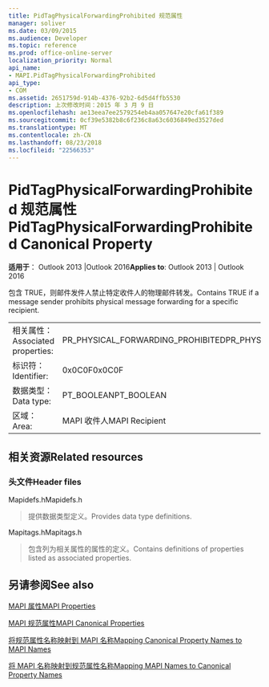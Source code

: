 ```yaml
---
title: PidTagPhysicalForwardingProhibited 规范属性
manager: soliver
ms.date: 03/09/2015
ms.audience: Developer
ms.topic: reference
ms.prod: office-online-server
localization_priority: Normal
api_name:
- MAPI.PidTagPhysicalForwardingProhibited
api_type:
- COM
ms.assetid: 2651759d-914b-4376-92b2-6d5d4ffb5530
description: 上次修改时间：2015 年 3 月 9 日
ms.openlocfilehash: ae13eea7ee2579254eb4aa057647e20cfa61f389
ms.sourcegitcommit: 0cf39e5382b8c6f236c8a63c6036849ed3527ded
ms.translationtype: MT
ms.contentlocale: zh-CN
ms.lasthandoff: 08/23/2018
ms.locfileid: "22566353"
---
```

# <a name="pidtagphysicalforwardingprohibited-canonical-property"></a><span data-ttu-id="b7021-103">PidTagPhysicalForwardingProhibited 规范属性</span><span class="sxs-lookup"><span data-stu-id="b7021-103">PidTagPhysicalForwardingProhibited Canonical Property</span></span>

  
  
<span data-ttu-id="b7021-104">**适用于**： Outlook 2013 |Outlook 2016</span><span class="sxs-lookup"><span data-stu-id="b7021-104">**Applies to**: Outlook 2013 | Outlook 2016</span></span> 
  
<span data-ttu-id="b7021-105">包含 TRUE，则邮件发件人禁止特定收件人的物理邮件转发。</span><span class="sxs-lookup"><span data-stu-id="b7021-105">Contains TRUE if a message sender prohibits physical message forwarding for a specific recipient.</span></span>
  
|||
|:-----|:-----|
|<span data-ttu-id="b7021-106">相关属性：</span><span class="sxs-lookup"><span data-stu-id="b7021-106">Associated properties:</span></span>  <br/> |<span data-ttu-id="b7021-107">PR_PHYSICAL_FORWARDING_PROHIBITED</span><span class="sxs-lookup"><span data-stu-id="b7021-107">PR_PHYSICAL_FORWARDING_PROHIBITED</span></span>  <br/> |
|<span data-ttu-id="b7021-108">标识符：</span><span class="sxs-lookup"><span data-stu-id="b7021-108">Identifier:</span></span>  <br/> |<span data-ttu-id="b7021-109">0x0C0F</span><span class="sxs-lookup"><span data-stu-id="b7021-109">0x0C0F</span></span>  <br/> |
|<span data-ttu-id="b7021-110">数据类型：</span><span class="sxs-lookup"><span data-stu-id="b7021-110">Data type:</span></span>  <br/> |<span data-ttu-id="b7021-111">PT_BOOLEAN</span><span class="sxs-lookup"><span data-stu-id="b7021-111">PT_BOOLEAN</span></span>  <br/> |
|<span data-ttu-id="b7021-112">区域：</span><span class="sxs-lookup"><span data-stu-id="b7021-112">Area:</span></span>  <br/> |<span data-ttu-id="b7021-113">MAPI 收件人</span><span class="sxs-lookup"><span data-stu-id="b7021-113">MAPI Recipient</span></span>  <br/> |
   
## <a name="related-resources"></a><span data-ttu-id="b7021-114">相关资源</span><span class="sxs-lookup"><span data-stu-id="b7021-114">Related resources</span></span>

### <a name="header-files"></a><span data-ttu-id="b7021-115">头文件</span><span class="sxs-lookup"><span data-stu-id="b7021-115">Header files</span></span>

<span data-ttu-id="b7021-116">Mapidefs.h</span><span class="sxs-lookup"><span data-stu-id="b7021-116">Mapidefs.h</span></span>
  
> <span data-ttu-id="b7021-117">提供数据类型定义。</span><span class="sxs-lookup"><span data-stu-id="b7021-117">Provides data type definitions.</span></span>
    
<span data-ttu-id="b7021-118">Mapitags.h</span><span class="sxs-lookup"><span data-stu-id="b7021-118">Mapitags.h</span></span>
  
> <span data-ttu-id="b7021-119">包含列为相关属性的属性的定义。</span><span class="sxs-lookup"><span data-stu-id="b7021-119">Contains definitions of properties listed as associated properties.</span></span>
    
## <a name="see-also"></a><span data-ttu-id="b7021-120">另请参阅</span><span class="sxs-lookup"><span data-stu-id="b7021-120">See also</span></span>



[<span data-ttu-id="b7021-121">MAPI 属性</span><span class="sxs-lookup"><span data-stu-id="b7021-121">MAPI Properties</span></span>](mapi-properties.md)
  
[<span data-ttu-id="b7021-122">MAPI 规范属性</span><span class="sxs-lookup"><span data-stu-id="b7021-122">MAPI Canonical Properties</span></span>](mapi-canonical-properties.md)
  
[<span data-ttu-id="b7021-123">将规范属性名称映射到 MAPI 名称</span><span class="sxs-lookup"><span data-stu-id="b7021-123">Mapping Canonical Property Names to MAPI Names</span></span>](mapping-canonical-property-names-to-mapi-names.md)
  
[<span data-ttu-id="b7021-124">将 MAPI 名称映射到规范属性名称</span><span class="sxs-lookup"><span data-stu-id="b7021-124">Mapping MAPI Names to Canonical Property Names</span></span>](mapping-mapi-names-to-canonical-property-names.md)

